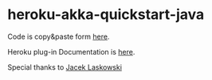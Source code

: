 # heroku-akka-quickstart-java

Code is copy&paste form [here]( https://developer.lightbend.com/guides/akka-quickstart-java/).

Heroku plug-in Documentation is [here](https://devcenter.heroku.com/articles/deploying-scala-and-play-applications-with-the-heroku-sbt-plugin).

Special thanks to [Jacek Laskowski](https://stackoverflow.com/a/26542862)

